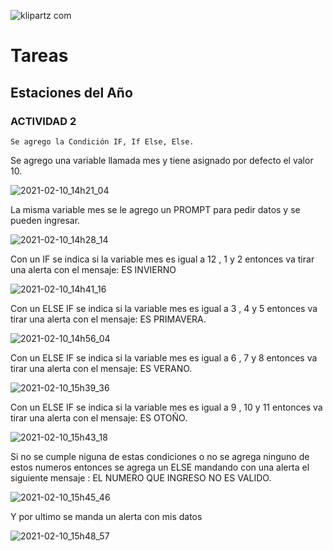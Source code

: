 ![klipartz com](https://user-images.githubusercontent.com/26189854/106708264-2be8d880-65b8-11eb-8052-37d3cb68f91b.png)

# Tareas

## Estaciones del Año

### ACTIVIDAD 2

```
Se agrego la Condición IF, If Else, Else.
```

Se agrego una variable llamada mes y tiene asignado por defecto el valor 10.

![2021-02-10_14h21_04](https://user-images.githubusercontent.com/26189854/107567724-a8c51500-6bab-11eb-9a24-0161327c4b3b.png)


La misma variable mes se le agrego un PROMPT
para pedir datos y se pueden ingresar.

![2021-02-10_14h28_14](https://user-images.githubusercontent.com/26189854/107568321-6d771600-6bac-11eb-822f-5446a1bdc954.png)



Con un IF se indica si la variable mes es igual a 12 , 1 y  2
entonces va tirar una alerta con el mensaje: ES INVIERNO

![2021-02-10_14h41_16](https://user-images.githubusercontent.com/26189854/107569591-1a9e5e00-6bae-11eb-9de4-4aff9e7501d4.png)



Con un ELSE IF se indica si la variable mes es igual a 3 , 4 y  5
entonces va tirar una alerta con el mensaje: ES PRIMAVERA.

![2021-02-10_14h56_04](https://user-images.githubusercontent.com/26189854/107571132-1d9a4e00-6bb0-11eb-82e8-bb9f6eb45f6c.png)


Con un ELSE IF se indica si la variable mes es igual a 6 , 7 y  8
entonces va tirar una alerta con el mensaje: ES VERANO.

![2021-02-10_15h39_36](https://user-images.githubusercontent.com/26189854/107576005-33ab0d00-6bb6-11eb-84ba-e4770c39ebe5.png)


Con un ELSE IF se indica si la variable mes es igual a 9 , 10 y  11
entonces va tirar una alerta con el mensaje: ES OTOÑO.



![2021-02-10_15h43_18](https://user-images.githubusercontent.com/26189854/107576420-b8962680-6bb6-11eb-88e8-fb21717a676d.png)


Si no se cumple niguna de estas condiciones o no se agrega ninguno de estos numeros 
entonces se agrega un ELSE mandando con una alerta el siguiente mensaje : EL NUMERO QUE INGRESO NO ES VALIDO.


![2021-02-10_15h45_46](https://user-images.githubusercontent.com/26189854/107576820-48d46b80-6bb7-11eb-876e-56d9e2ae6651.png)


Y por ultimo se manda un alerta con mis datos 


![2021-02-10_15h48_57](https://user-images.githubusercontent.com/26189854/107576976-7de0be00-6bb7-11eb-8c70-c45da4f753e1.png)













